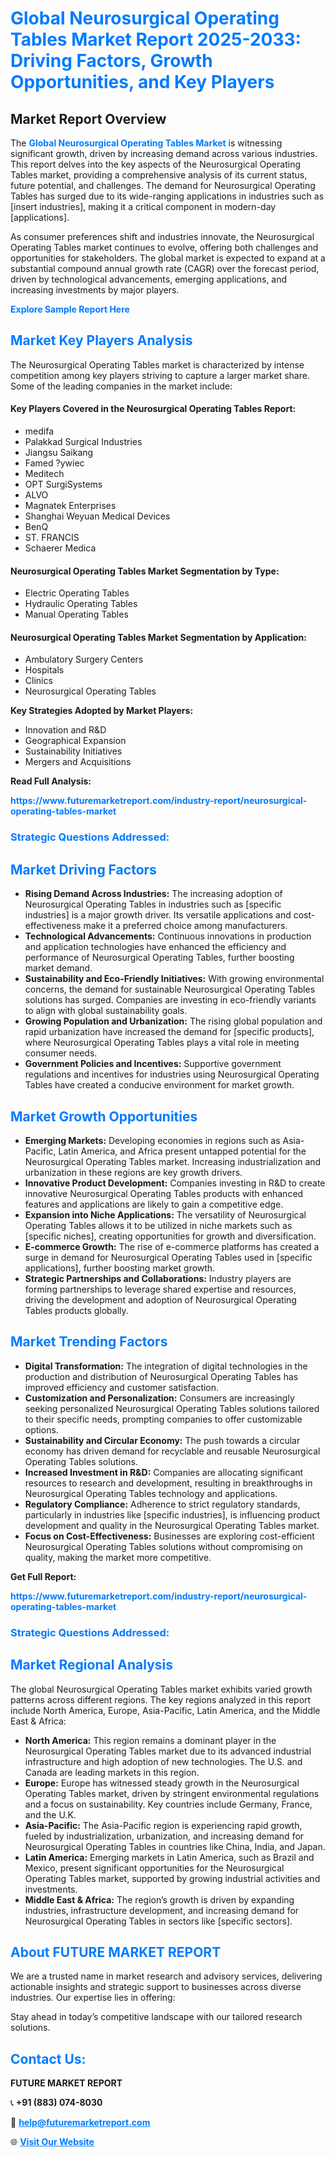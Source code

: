 <h1 style="color: #007BFF;">Global Neurosurgical Operating Tables Market Report 2025-2033: Driving Factors, Growth Opportunities, and Key Players</h1>

<section id="overview">
<h2>Market Report Overview</h2>
<p>The <a href="https://www.futuremarketreport.com/industry-report/neurosurgical-operating-tables-market" style="color: #007BFF; text-decoration: none;"><strong>Global Neurosurgical Operating Tables Market</strong></a> is witnessing significant growth, driven by increasing demand across various industries. This report delves into the key aspects of the Neurosurgical Operating Tables market, providing a comprehensive analysis of its current status, future potential, and challenges. The demand for Neurosurgical Operating Tables has surged due to its wide-ranging applications in industries such as [insert industries], making it a critical component in modern-day [applications].</p>
<p>As consumer preferences shift and industries innovate, the Neurosurgical Operating Tables market continues to evolve, offering both challenges and opportunities for stakeholders. The global market is expected to expand at a substantial compound annual growth rate (CAGR) over the forecast period, driven by technological advancements, emerging applications, and increasing investments by major players.</p>
</section>

<section id="overview">
<p><a href="https://www.futuremarketreport.com/request-sample/reportId=122507" style="color: #007BFF; text-decoration: none;"><strong>Explore Sample Report Here</strong></a></p>
</section>

<section id="key-players">
<h2 style="color: #007BFF;">Market Key Players Analysis</h2>
<p>The Neurosurgical Operating Tables market is characterized by intense competition among key players striving to capture a larger market share. Some of the leading companies in the market include:</p>
<h4>Key Players Covered in the Neurosurgical Operating Tables Report:</h4>
<ul><li>medifa</li><li>Palakkad Surgical Industries</li><li>Jiangsu Saikang</li><li>Famed ?ywiec</li><li>Meditech</li><li>OPT SurgiSystems</li><li>ALVO</li><li>Magnatek Enterprises</li><li>Shanghai Weyuan Medical Devices</li><li>BenQ</li><li>ST. FRANCIS</li><li>Schaerer Medica</li></ul>
<h4>Neurosurgical Operating Tables Market Segmentation by Type:</h4>
<ul><li>Electric Operating Tables</li><li>Hydraulic Operating Tables</li><li>Manual Operating Tables</li></ul>

<h4>Neurosurgical Operating Tables Market Segmentation by Application:</h4>
<ul><li>Ambulatory Surgery Centers</li><li>Hospitals</li><li>Clinics</li><li>Neurosurgical Operating Tables</li></ul>
<p><strong>Key Strategies Adopted by Market Players:</strong></p>
<ul>
<li>Innovation and R&D</li>
<li>Geographical Expansion</li>
<li>Sustainability Initiatives</li>
<li>Mergers and Acquisitions</li>
</ul>
</section>

<section>
<p><strong>Read Full Analysis: </strong></p><a href="https://www.futuremarketreport.com/industry-report/neurosurgical-operating-tables-market" style="color: #007BFF; text-decoration: none;"><strong>https://www.futuremarketreport.com/industry-report/neurosurgical-operating-tables-market</strong></a>
<h3 style="color: #007BFF;">Strategic Questions Addressed:</h3>
</section>

<section id="driving-factors">
<h2 style="color: #007BFF;">Market Driving Factors</h2>
<ul>
<li><strong>Rising Demand Across Industries:</strong> The increasing adoption of Neurosurgical Operating Tables in industries such as [specific industries] is a major growth driver. Its versatile applications and cost-effectiveness make it a preferred choice among manufacturers.</li>
<li><strong>Technological Advancements:</strong> Continuous innovations in production and application technologies have enhanced the efficiency and performance of Neurosurgical Operating Tables, further boosting market demand.</li>
<li><strong>Sustainability and Eco-Friendly Initiatives:</strong> With growing environmental concerns, the demand for sustainable Neurosurgical Operating Tables solutions has surged. Companies are investing in eco-friendly variants to align with global sustainability goals.</li>
<li><strong>Growing Population and Urbanization:</strong> The rising global population and rapid urbanization have increased the demand for [specific products], where Neurosurgical Operating Tables plays a vital role in meeting consumer needs.</li>
<li><strong>Government Policies and Incentives:</strong> Supportive government regulations and incentives for industries using Neurosurgical Operating Tables have created a conducive environment for market growth.</li>
</ul>
</section>

<section id="growth-opportunities">
<h2 style="color: #007BFF;">Market Growth Opportunities</h2>
<ul>
<li><strong>Emerging Markets:</strong> Developing economies in regions such as Asia-Pacific, Latin America, and Africa present untapped potential for the Neurosurgical Operating Tables market. Increasing industrialization and urbanization in these regions are key growth drivers.</li>
<li><strong>Innovative Product Development:</strong> Companies investing in R&D to create innovative Neurosurgical Operating Tables products with enhanced features and applications are likely to gain a competitive edge.</li>
<li><strong>Expansion into Niche Applications:</strong> The versatility of Neurosurgical Operating Tables allows it to be utilized in niche markets such as [specific niches], creating opportunities for growth and diversification.</li>
<li><strong>E-commerce Growth:</strong> The rise of e-commerce platforms has created a surge in demand for Neurosurgical Operating Tables used in [specific applications], further boosting market growth.</li>
<li><strong>Strategic Partnerships and Collaborations:</strong> Industry players are forming partnerships to leverage shared expertise and resources, driving the development and adoption of Neurosurgical Operating Tables products globally.</li>
</ul>
</section>

<section id="trending-factors">
<h2 style="color: #007BFF;">Market Trending Factors</h2>
<ul>
<li><strong>Digital Transformation:</strong> The integration of digital technologies in the production and distribution of Neurosurgical Operating Tables has improved efficiency and customer satisfaction.</li>
<li><strong>Customization and Personalization:</strong> Consumers are increasingly seeking personalized Neurosurgical Operating Tables solutions tailored to their specific needs, prompting companies to offer customizable options.</li>
<li><strong>Sustainability and Circular Economy:</strong> The push towards a circular economy has driven demand for recyclable and reusable Neurosurgical Operating Tables solutions.</li>
<li><strong>Increased Investment in R&D:</strong> Companies are allocating significant resources to research and development, resulting in breakthroughs in Neurosurgical Operating Tables technology and applications.</li>
<li><strong>Regulatory Compliance:</strong> Adherence to strict regulatory standards, particularly in industries like [specific industries], is influencing product development and quality in the Neurosurgical Operating Tables market.</li>
<li><strong>Focus on Cost-Effectiveness:</strong> Businesses are exploring cost-efficient Neurosurgical Operating Tables solutions without compromising on quality, making the market more competitive.</li>
</ul>
</section>

<section>
<p><strong>Get Full Report: </strong></p><a href="https://www.futuremarketreport.com/industry-report/neurosurgical-operating-tables-market" style="color: #007BFF; text-decoration: none;"><strong>https://www.futuremarketreport.com/industry-report/neurosurgical-operating-tables-market</strong></a>
<h3 style="color: #007BFF;">Strategic Questions Addressed:</h3>
</section>


<section id="regional-analysis">
<h2 style="color: #007BFF;">Market Regional Analysis</h2>
<p>The global Neurosurgical Operating Tables market exhibits varied growth patterns across different regions. The key regions analyzed in this report include North America, Europe, Asia-Pacific, Latin America, and the Middle East & Africa:</p>
<ul>
<li><strong>North America:</strong> This region remains a dominant player in the Neurosurgical Operating Tables market due to its advanced industrial infrastructure and high adoption of new technologies. The U.S. and Canada are leading markets in this region.</li>
<li><strong>Europe:</strong> Europe has witnessed steady growth in the Neurosurgical Operating Tables market, driven by stringent environmental regulations and a focus on sustainability. Key countries include Germany, France, and the U.K.</li>
<li><strong>Asia-Pacific:</strong> The Asia-Pacific region is experiencing rapid growth, fueled by industrialization, urbanization, and increasing demand for Neurosurgical Operating Tables in countries like China, India, and Japan.</li>
<li><strong>Latin America:</strong> Emerging markets in Latin America, such as Brazil and Mexico, present significant opportunities for the Neurosurgical Operating Tables market, supported by growing industrial activities and investments.</li>
<li><strong>Middle East & Africa:</strong> The region’s growth is driven by expanding industries, infrastructure development, and increasing demand for Neurosurgical Operating Tables in sectors like [specific sectors].</li>
</ul>
</section>

<footer>
<h2 style="color: #007BFF;">About FUTURE MARKET REPORT</h2>
<p>We are a trusted name in market research and advisory services, delivering actionable insights and strategic support to businesses across diverse industries. Our expertise lies in offering:</p>

<p>Stay ahead in today’s competitive landscape with our tailored research solutions.</p>

<h2 style="color: #007BFF;">Contact Us:</h2>
<p><strong>FUTURE MARKET REPORT</strong></p>
<p>📞 <strong>+91 (883) 074-8030</strong></p>
<p>📧 <strong><a href="mailto:help@futuremarketreport.com" style="color: #007BFF;">help@futuremarketreport.com</a></strong></p>
<p>🌐 <strong><a href="https://www.futuremarketreport.com/" style="color: #007BFF;">Visit Our Website</a></strong></p>
</footer>